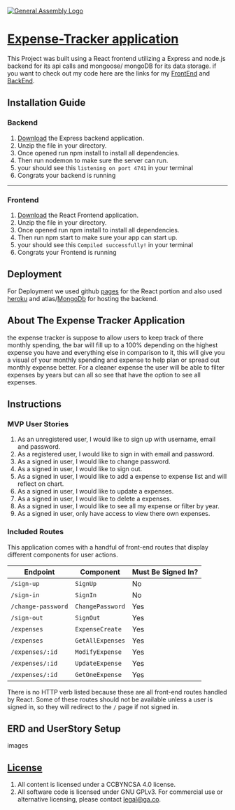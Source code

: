 [![General Assembly Logo](https://camo.githubusercontent.com/1a91b05b8f4d44b5bbfb83abac2b0996d8e26c92/687474703a2f2f692e696d6775722e636f6d2f6b6538555354712e706e67)](https://generalassemb.ly/education/web-development-immersive)

# [Expense-Tracker application](https://mrylraihan.github.io/expense-frontend/)

This Project was built using a React frontend utilizing a Express and node.js backend for its api calls and mongoose/ mongoDB for its data storage. if you want to check out my code here are the links for my [FrontEnd](https://github.com/mrylraihan/expense-frontend) and [BackEnd](https://github.com/mrylraihan/expense-backend).

## Installation Guide
### Backend
1. [Download](https://github.com/mrylraihan/expense-backend) the Express backend application.
1. Unzip the file in your directory.
1. Once opened run npm install to install all dependencies.
1. Then run nodemon to make sure the server can run.
1. your should see this ```listening on port 4741``` in your terminal
1. Congrats your backend is running  
---
### Frontend
1. [Download](https://github.com/mrylraihan/expense-frontend) the React Frontend application.
1. Unzip the file in your directory.
1. Once opened run npm install to install all dependencies.
2. Then run npm start to make sure your app can start up.
3. your should see this ```Compiled successfully!``` in your terminal
1. Congrats your Frontend is running  

## Deployment

For Deployment we used github [pages](https://pages.github.com/) for the React portion and also used [heroku](https://heroku.com/) and atlas/[MongoDb](https://www.mongodb.com/cloud-2) for hosting the backend.

## About The Expense Tracker Application

the expense tracker is suppose to allow users to keep track of there monthly spending,
the bar will fill up to a 100% depending on the highest expense you have and everything else in comparison to it, this will give you a visual of your monthly spending and expense to help plan or spread out monthly expense better. For a cleaner expense the user will be able to filter expenses by years but can all so see that have the option to see all expenses.

## Instructions

### MVP User Stories

1. As an unregistered user, I would like to sign up with username, email and password.
1. As a registered user, I would like to sign in with email and password.
1. As a signed in user, I would like to change password.
1. As a signed in user, I would like to sign out.
1. As a signed in user, I would like to add a expense to expense list and will reflect on chart.
1. As a signed in user, I would like to update a expenses.
1. As a signed in user, I would like to delete a expenses.
1. As a signed in user, I would like to see all my expense or filter by year.
1. As a signed in user, only have access to view there own expenses.


### Included Routes

This application comes with a handful of front-end routes that display
different components for user actions.

| Endpoint         | Component | Must Be Signed In? |
|------------------|-------------------|-------|
| `/sign-up`       | `SignUp`    | No |
| `/sign-in`       | `SignIn`    | No |
| `/change-password` | `ChangePassword`  | Yes |
| `/sign-out`        | `SignOut`   | Yes |
| `/expenses`       | `ExpenseCreate`    | Yes |
| `/expenses`       | `GetAllExpenses`    | Yes |
| `/expenses/:id`       | `ModifyExpense`    | Yes |
| `/expenses/:id` | `UpdateExpense`  | Yes |
| `/expenses/:id`        | `GetOneExpense`   | Yes |

There is no HTTP verb listed because these are all front-end routes handled by
React. Some of these routes should not be available unless a user is signed in,
so they will redirect to the `/` page if not signed in.

## ERD and UserStory Setup
images

## [License](LICENSE)

1. All content is licensed under a CC­BY­NC­SA 4.0 license.
1. All software code is licensed under GNU GPLv3. For commercial use or
    alternative licensing, please contact legal@ga.co.
